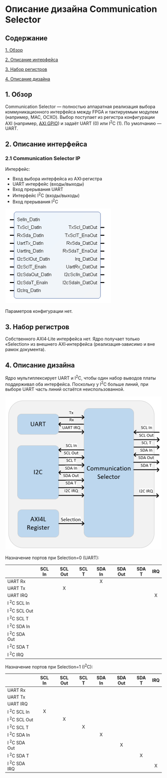 # Описание дизайна Communication Selector
## Содержание

[1. Обзор](#1-context-overview)

[2. Описание интерфейса](#2-interface-description)

[3. Набор регистров](#3-register-set)

[4. Описание дизайна](#4-design-description)

## 1. Обзор
Communication Selector — полностью аппаратная реализация выбора коммуникационного интерфейса между FPGA и тактируемым модулем (например, MAC, OCXO). Выбор поступает из регистра конфигурации AXI (например, [AXI GPIO](https://www.xilinx.com/products/intellectual-property/axi_gpio.html#documentation)) и задаёт UART (0) или I<sup>2</sup>C (1). По умолчанию — UART.

## 2. Описание интерфейса
### 2.1 Communication Selector IP
Интерфейс:
- Вход выбора интерфейса из AXI‑регистра
- UART интерфейс (входы/выходы)
- Вход прерывания UART
- Интерфейс I<sup>2</sup>C (входы/выходы)
- Вход прерывания I<sup>2</sup>C

![CommunicatioSelectorIP](Additional%20Files/CommunicationSelectorIP.png)

Параметров конфигурации нет.

## 3. Набор регистров
Собственного AXI4‑Lite интерфейса нет. Ядро получает только «Selection» из внешнего AXI‑интерфейса (реализация‑зависимо и вне рамок документа).

## 4. Описание дизайна
Ядро мультиплексирует UART и I<sup>2</sup>C, чтобы один набор выводов платы поддерживал оба интерфейса. Поскольку у I<sup>2</sup>C больше линий, при выборе UART часть линий остаётся неиспользованной.

![CommunicationMux](Additional%20Files/CommunicationMux.png)

Назначение портов при Selection=0 (UART):

|                       |SCL In|SCL Out|SCL T|SDA In|SDA Out|SDA T|IRQ|
|-----------------------|:----:|:-----:|:---:|:----:|:-----:|:---:|:-:|
|UART Rx                ||||X|
|UART Tx                ||X|
|UART IRQ               |||||||X|
|I<sup> 2</sup>C SCL In |
|I<sup> 2</sup>C SCL Out|
|I<sup> 2</sup>C SCL T  |
|I<sup> 2</sup>C SDA In |
|I<sup> 2</sup>C SDA Out|
|I<sup> 2</sup>C SDA T  |
|I<sup> 2</sup>C IRQ    |

Назначение портов при Selection=1 (I<sup>2</sup>C):

|                       |SCL In|SCL Out|SCL T|SDA In|SDA Out|SDA T|IRQ|
|-----------------------|:----:|:-----:|:---:|:----:|:-----:|:---:|:-:|
|UART Rx                |
|UART Tx                |
|UART IRQ               |
|I<sup> 2</sup>C SCL In |X|
|I<sup> 2</sup>C SCL Out||X|
|I<sup> 2</sup>C SCL T  |||X|
|I<sup> 2</sup>C SDA In ||||X|
|I<sup> 2</sup>C SDA Out|||||X|
|I<sup> 2</sup>C SDA T  ||||||X|
|I<sup> 2</sup>C SDA IRQ|||||||X|
